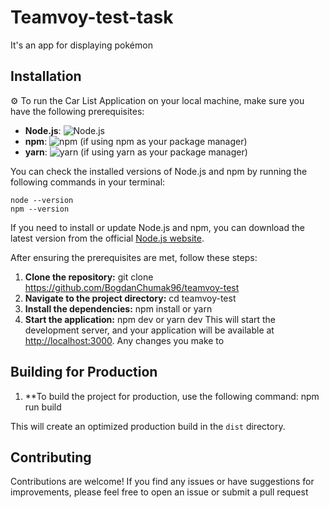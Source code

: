 # Teamvoy-test-task

It's an app for displaying pokémon 

## Installation

⚙️ To run the Car List Application on your local machine, make sure you have the following prerequisites:

- **Node.js**: ![Node.js](https://img.shields.io/badge/Node.js-v16.0.0%20or%20higher-green)
- **npm**: ![npm](https://img.shields.io/badge/npm-v6.0.0%20or%20higher-red) (if using npm as your package manager)
- **yarn**: ![yarn](https://img.shields.io/badge/yarn-v1.22.0%20or%20higher-blue) (if using yarn as your package manager)

You can check the installed versions of Node.js and npm by running the following commands in your terminal:

    node --version
    npm --version

If you need to install or update Node.js and npm, you can download the latest version from the official [Node.js website](https://nodejs.org).

After ensuring the prerequisites are met, follow these steps:

1. **Clone the repository:**
git clone https://github.com/BogdanChumak96/teamvoy-test
2. **Navigate to the project directory:**
cd teamvoy-test
3. **Install the dependencies:**
npm install or yarn
4. **Start the application:**
npm dev or yarn dev
This will start the development server, and your application will be available at [http://localhost:3000](http://localhost:3000). Any changes you make to 


## Building for Production

1. **To build the project for production, use the following command:
npm run build

This will create an optimized production build in the `dist` directory.

## Contributing

Contributions are welcome! If you find any issues or have suggestions for improvements, please feel free to open an issue or submit a pull request